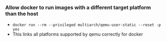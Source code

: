 ### Allow docker to run images with a different target platform than the host
- `docker run --rm --privileged multiarch/qemu-user-static --reset -p yes`
- This links all platforms supported by qemu correctly for docker
